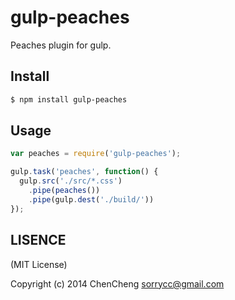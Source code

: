 # gulp-peaches

Peaches plugin for gulp.

## Install

```bash
$ npm install gulp-peaches
```

## Usage

```javascript
var peaches = require('gulp-peaches');

gulp.task('peaches', function() {
  gulp.src('./src/*.css')
    .pipe(peaches())
    .pipe(gulp.dest('./build/'))
});
```

## LISENCE

(MIT License)

Copyright (c) 2014 ChenCheng sorrycc@gmail.com
